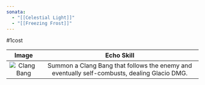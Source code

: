 ```yaml
---
sonata:
  - "[[Celestial Light]]"
  - "[[Freezing Frost]]"
---
```

#1cost

|                                         Image                                         |                                          Echo Skill                                          |
| :-----------------------------------------------------------------------------------: | :------------------------------------------------------------------------------------------: |
| ![Clang Bang](https://img.game8.co/3916715/bc8de5681d16b43f0b584b3dc0ae6fd8.png/show) | Summon a Clang Bang that follows the enemy and eventually self-combusts, dealing Glacio DMG. |
